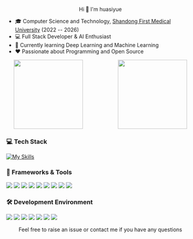 <p align="center">
    Hi 👋  I'm huasiyue
</p>

* 🎓 Computer Science and Technology, [Shandong First Medical University](https://www.sdfmu.edu.cn) (2022 -- 2026)
* 💻 Full Stack Developer & AI Enthusiast
* 🌱 Currently learning Deep Learning and Machine Learning
* ❤️ Passionate about Programming and Open Source

<div style="display: flex; flex-direction: row; justify-content: space-between; align-items: center; padding: 0 20px;">
  <img src="https://github-readme-stats.vercel.app/api?username=huasiyue&show_icons=true&theme=radical&bg_color=30,e96443,904e95&title_color=fff&text_color=fff&include_all_commits=true&count_private=true" height="185px">
  <img src="https://github-readme-stats.vercel.app/api/top-langs/?username=huasiyue&layout=compact&langs_count=8&theme=radical&bg_color=30,e96443,904e95&title_color=fff&text_color=fff&include_all_commits=true&count_private=true" height="185px">
</div>

### 💻 Tech Stack
[![My Skills](https://skillicons.dev/icons?i=java,python,cpp,c,cs,react,spring,mongodb,redis,docker,linux,vscode,idea,ps,latex&theme=light)](https://skillicons.dev)

### 🚀 Frameworks & Tools
<p align="left">
  <img src="https://img.shields.io/badge/-Spring%20Boot-6DB33F?style=for-the-badge&logo=spring-boot&logoColor=white" />
  <img src="https://img.shields.io/badge/-React-61DAFB?style=for-the-badge&logo=react&logoColor=black" />
  <img src="https://img.shields.io/badge/-Ant%20Design-0170FE?style=for-the-badge&logo=ant-design&logoColor=white" />
  <img src="https://img.shields.io/badge/-MongoDB-47A248?style=for-the-badge&logo=mongodb&logoColor=white" />
  <img src="https://img.shields.io/badge/-Redis-DC382D?style=for-the-badge&logo=redis&logoColor=white" />
  <img src="https://img.shields.io/badge/-Docker-2496ED?style=for-the-badge&logo=docker&logoColor=white" />
  <img src="https://img.shields.io/badge/-Postman-FF6C37?style=for-the-badge&logo=postman&logoColor=white" />
  <img src="https://img.shields.io/badge/-LaTeX-008080?style=for-the-badge&logo=latex&logoColor=white" />
  <img src="https://img.shields.io/badge/-Zotero-CC2936?style=for-the-badge&logo=zotero&logoColor=white" />
</p>

### 🛠 Development Environment
<p align="left">
  <img src="https://img.shields.io/badge/MacOS-000000?style=for-the-badge&logo=apple&logoColor=white" />
  <img src="https://img.shields.io/badge/Windows-0078D6?style=for-the-badge&logo=windows&logoColor=white" />
  <img src="https://img.shields.io/badge/CentOS-262577?style=for-the-badge&logo=centos&logoColor=white" />
  <img src="https://img.shields.io/badge/Chrome-EA4335?style=for-the-badge&logo=google-chrome&logoColor=white" />
  <img src="https://img.shields.io/badge/VS_Code-007ACC?style=for-the-badge&logo=visual-studio-code&logoColor=white" />
  <img src="https://img.shields.io/badge/IntelliJ_IDEA-FE315D?style=for-the-badge&logo=intellij-idea&logoColor=white" />
  <img src="https://img.shields.io/badge/PyCharm-21D789?style=for-the-badge&logo=pycharm&logoColor=white" />
</p>

<p align="center">Feel free to raise an issue or contact me if you have any questions</p>